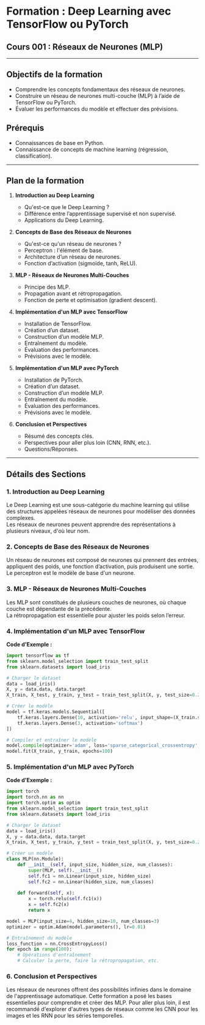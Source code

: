 # Formation : Deep Learning avec TensorFlow ou PyTorch  
## Cours 001 : Réseaux de Neurones (MLP)  

---  

## Objectifs de la formation  
- Comprendre les concepts fondamentaux des réseaux de neurones.  
- Construire un réseau de neurones multi-couche (MLP) à l’aide de TensorFlow ou PyTorch.  
- Évaluer les performances du modèle et effectuer des prévisions.  

## Prérequis  
- Connaissances de base en Python.  
- Connaissance de concepts de machine learning (régression, classification).  

---  

## Plan de la formation  

1. **Introduction au Deep Learning**  
   - Qu'est-ce que le Deep Learning ?  
   - Différence entre l’apprentissage supervisé et non supervisé.  
   - Applications du Deep Learning.  

2. **Concepts de Base des Réseaux de Neurones**  
   - Qu'est-ce qu'un réseau de neurones ?  
   - Perceptron : l'élément de base.  
   - Architecture d’un réseau de neurones.  
   - Fonction d’activation (sigmoïde, tanh, ReLU).  

3. **MLP - Réseaux de Neurones Multi-Couches**  
   - Principe des MLP.  
   - Propagation avant et rétropropagation.  
   - Fonction de perte et optimisation (gradient descent).  

4. **Implémentation d'un MLP avec TensorFlow**  
   - Installation de TensorFlow.  
   - Création d’un dataset.  
   - Construction d’un modèle MLP.  
   - Entraînement du modèle.  
   - Évaluation des performances.  
   - Prévisions avec le modèle.  

5. **Implémentation d'un MLP avec PyTorch**  
   - Installation de PyTorch.  
   - Création d’un dataset.  
   - Construction d’un modèle MLP.  
   - Entraînement du modèle.  
   - Évaluation des performances.  
   - Prévisions avec le modèle.  

6. **Conclusion et Perspectives**  
   - Résumé des concepts clés.  
   - Perspectives pour aller plus loin (CNN, RNN, etc.).  
   - Questions/Réponses.  

---  

## Détails des Sections  

### 1. Introduction au Deep Learning  
Le Deep Learning est une sous-catégorie du machine learning qui utilise des structures appelées réseaux de neurones pour modéliser des données complexes.  
Les réseaux de neurones peuvent apprendre des représentations à plusieurs niveaux, d'où leur nom.  

### 2. Concepts de Base des Réseaux de Neurones  
Un réseau de neurones est composé de neurones qui prennent des entrées, appliquent des poids, une fonction d’activation, puis produisent une sortie.  
Le perceptron est le modèle de base d'un neurone.  

### 3. MLP - Réseaux de Neurones Multi-Couches  
Les MLP sont constitués de plusieurs couches de neurones, où chaque couche est dépendante de la précédente.  
La rétropropagation est essentielle pour ajuster les poids selon l’erreur.  

### 4. Implémentation d'un MLP avec TensorFlow  
**Code d'Exemple :**  
```python  
import tensorflow as tf  
from sklearn.model_selection import train_test_split  
from sklearn.datasets import load_iris  

# Charger le dataset  
data = load_iris()  
X, y = data.data, data.target  
X_train, X_test, y_train, y_test = train_test_split(X, y, test_size=0.2)  

# Créer le modèle  
model = tf.keras.models.Sequential([  
    tf.keras.layers.Dense(10, activation='relu', input_shape=(X_train.shape[1],)),  
    tf.keras.layers.Dense(3, activation='softmax')  
])  

# Compiler et entraîner le modèle  
model.compile(optimizer='adam', loss='sparse_categorical_crossentropy', metrics=['accuracy'])  
model.fit(X_train, y_train, epochs=100)  
```  

### 5. Implémentation d'un MLP avec PyTorch  
**Code d'Exemple :**  
```python  
import torch  
import torch.nn as nn  
import torch.optim as optim  
from sklearn.model_selection import train_test_split  
from sklearn.datasets import load_iris  

# Charger le dataset  
data = load_iris()  
X, y = data.data, data.target  
X_train, X_test, y_train, y_test = train_test_split(X, y, test_size=0.2)  

# Créer un modèle  
class MLP(nn.Module):  
    def __init__(self, input_size, hidden_size, num_classes):  
        super(MLP, self).__init__()  
        self.fc1 = nn.Linear(input_size, hidden_size)  
        self.fc2 = nn.Linear(hidden_size, num_classes)  
        
    def forward(self, x):  
        x = torch.relu(self.fc1(x))  
        x = self.fc2(x)  
        return x  

model = MLP(input_size=4, hidden_size=10, num_classes=3)  
optimizer = optim.Adam(model.parameters(), lr=0.01)  

# Entraînement du modèle  
loss_function = nn.CrossEntropyLoss()  
for epoch in range(100):  
    # Opérations d'entraînement  
    # Calculer la perte, faire la rétropropagation, etc.  
```  

### 6. Conclusion et Perspectives  
Les réseaux de neurones offrent des possibilités infinies dans le domaine de l'apprentissage automatique. Cette formation a posé les bases essentielles pour comprendre et créer des MLP. Pour aller plus loin, il est recommandé d'explorer d'autres types de réseaux comme les CNN pour les images et les RNN pour les séries temporelles.